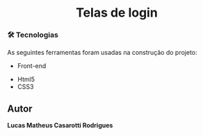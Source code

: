
<h1 align="center">Telas de login</h1>


### 🛠 Tecnologias
As seguintes ferramentas foram usadas na construção do projeto:
* Front-end
- Html5
- CSS3

## Autor

  **Lucas Matheus Casarotti Rodrigues** 

